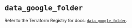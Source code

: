 # `data_google_folder`

Refer to the Terraform Registry for docs: [`data_google_folder`](https://registry.terraform.io/providers/hashicorp/google/5.25.0/docs/data-sources/folder).
